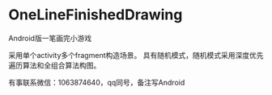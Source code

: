 # OneLineFinishedDrawing
Android版一笔画完小游戏

采用单个activity多个fragment构造场景。 具有随机模式，随机模式采用深度优先遍历算法和全组合算法构图。

有事联系微信：1063874640，qq同号，备注写Android
